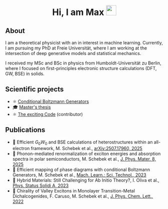 <h1 align="center"> Hi, I am Max <img src="https://media.giphy.com/media/hvRJCLFzcasrR4ia7z/giphy.gif" width="32px"></h1>

## About

I am a theoretical physicist with an in interest in machine learning. Currently, I am pursuing my PhD at Freie Universität, where I am working at the intersection of deep generative models and statistical mechanics.

I received my MSc and BSc in physics from Humboldt-Universität zu Berlin, where I focused on first-principles electronic structure calculations (DFT, GW, BSE) in solids.

## Scientific projects
* ⚛️ [Conditional Boltzmann Generators](https://github.com/maxschebek/flow_diagrams)
* 🎓️ [Master's thesis](https://github.com/maxschebek/master-thesis)
* ⚛️ [The exciting Code](http://exciting.wikidot.com/) (contributor)

## Publications
* 📝 Efficient $G_0W_0$ and BSE calculations of heterostructures within an all-electron framework, M. Schebek et al., [arXiv:2507.17960, 2025](https://arxiv.org/abs/2507.17960v1)
* 📝 Phonon-mediated renormalization of exciton energies and absorption spectra in polar semiconductors, M. Schebek et al., [ J. Phys. Mater. 8, 2025](https://iopscience.iop.org/article/10.1088/2515-7639/adab24)
* 📝 Efficient mapping of phase diagrams with conditional Boltzmann Generators,  M. Schebek et al., [Mach. Learn.: Sci. Technol., 2023](https://iopscience.iop.org/article/10.1088/2632-2153/ad849d)
* 📝 Hybrid Materials: Still Challenging for Ab Initio Theory?, I. Oliva et al.,  [Phys. Status Solidi A, 2023](https://onlinelibrary.wiley.com/doi/10.1002/pssa.202300170) 
* 📝 Chirality of Valley Excitons in Monolayer Transition-Metal Dichalcogenides, F. Caruso, M. Schebek et al., [J. Phys. Chem. Lett., 2022](https://pubs.acs.org/doi/10.1021/acs.jpclett.2c01034) 

